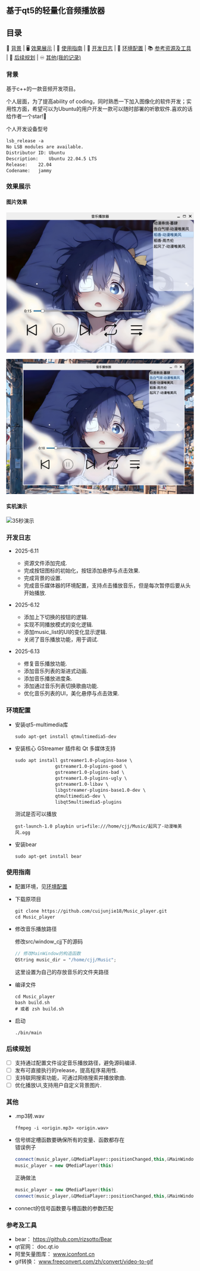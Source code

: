 ## 基于qt5的轻量化音频播放器

## 目录

📣 [背景](#背景)  | 🖥️ [效果展示](#效果展示) | 🧭 [使用指南](#使用指南) | 📔 [开发日志](#开发日志)  |  📏 [环境配置](#环境配置)  | 📚️ [参考资源及工具](#参考及工具) | 🎯 [后续规划](#后续规划) | ♾️ [其他(我的记录)](#其他)  

### 背景

基于c++的一款音频开发项目。

个人层面，为了提高ability of coding，同时熟悉一下加入图像化的软件开发；实用性方面，希望可以为Ubuntu的用户开发一款可以随时部署的听歌软件.喜欢的话给作者一个star!👋

个人开发设备型号

```shell
lsb_release -a                                                       
No LSB modules are available.
Distributor ID:	Ubuntu
Description:	Ubuntu 22.04.5 LTS
Release:	22.04
Codename:	jammy
```

### 效果展示

#### 图片效果

![局部效果](demo/b.png)

![全局效果](demo/a.png)

#### 实机演示

![35秒演示](demo/demo.gif)

### 开发日志

- 2025-6.11 
  - 资源文件添加完成.
  - 完成按钮图标的初始化，按钮添加悬停与点击效果.
  - 完成背景的设置.
  - 完成音乐媒体器的环境配置，支持点击播放音乐，但是每次暂停后要从头开始播放.

- 2025-6.12
  - 添加上下切换的按钮的逻辑.
  - 实现不同播放模式的变化逻辑.
  - 添加music_list的UI的变化显示逻辑.
  - 关闭了音乐播放功能，用于调试.

- 2025-6.13
  - 修复音乐播放功能.
  - 添加音乐列表的渐进式动画.
  - 添加音乐播放进度条.
  - 添加通过音乐列表切换歌曲功能.
  - 优化音乐列表的UI，美化悬停与点击效果.

### 环境配置

- 安装qt5-multimedia库
  ```shell
  sudo apt-get install qtmultimedia5-dev
  ```

- 安装核心 GStreamer 插件和 Qt 多媒体支持
  ```shell
  sudo apt install gstreamer1.0-plugins-base \
                 gstreamer1.0-plugins-good \
                 gstreamer1.0-plugins-bad \
                 gstreamer1.0-plugins-ugly \
                 gstreamer1.0-libav \
                 libgstreamer-plugins-base1.0-dev \
                 qtmultimedia5-dev \
                 libqt5multimedia5-plugins
  ```
  测试是否可以播放
  ```shell
  gst-launch-1.0 playbin uri=file:///home/cjj/Music/起风了-动漫唯美风.ogg
  ```

- 安装bear
  ```shell
  sudo apt-get install bear
  ```

### 使用指南

- 配置环境，见[环境配置](#环境配置)

- 下载原项目
  ```shell
  git clone https://github.com/cuijunjie18/Music_player.git
  cd Music_player
  ```

- 修改音乐播放路径
  
  修改src/window_cjj下的源码
  ```cpp
  // 修改MainWindow的构造函数
  QString music_dir = "/home/cjj/Music";
  ```
  这里设置为自己的存放音乐的文件夹路径
- 编译文件
  ```shell
  cd Music_player
  bash build.sh
  # 或者 zsh build.sh
  ```

- 启动
  ```shell
  ./bin/main
  ```

### 后续规划

- [ ] 支持通过配置文件设定音乐播放路径，避免源码编译.
- [ ] 发布可直接执行的release，提高程序易用性.
- [ ] 支持联网搜索功能，可通过网络搜索并播放歌曲.
- [ ] 优化播放UI,支持用户自定义背景图片.

### 其他

- .mp3转.wav
  ```shell
  ffmpeg -i <origin.mp3> <origin.wav>
  ```

- 信号绑定槽函数要确保所有的变量、函数都存在  
  错误例子
  ```cpp
  connect(music_player,&QMediaPlayer::positionChanged,this,&MainWindow::HandleMusicPosition); // 处理音乐进度
  music_player = new QMediaPlayer(this)
  ```

  正确做法
  ```cpp
  music_player = new QMediaPlayer(this)
  connect(music_player,&QMediaPlayer::positionChanged,this,&MainWindow::HandleMusicPosition); // 处理音乐进度
  ```

- connect的信号函数要与槽函数的参数匹配


### 参考及工具

- bear： https://github.com/rizsotto/Bear
- qt官网： doc.qt.io
- 阿里矢量图库： www.iconfont.cn
- gif转换： www.freeconvert.com/zh/convert/video-to-gif

